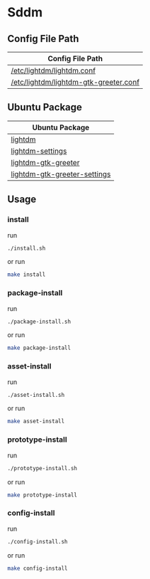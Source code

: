 
# Sddm


## Config File Path

| Config File Path |
| --- |
| [/etc/lightdm/lightdm.conf](./asset/overlay/etc/lightdm/lightdm.conf) |
| [/etc/lightdm/lightdm-gtk-greeter.conf](./asset/overlay/etc/lightdm/lightdm-gtk-greeter.conf) |




## Ubuntu Package

| Ubuntu Package |
| --- |
| [lightdm](https://packages.ubuntu.com/noble/lightdm) |
| [lightdm-settings](https://packages.ubuntu.com/noble/lightdm-settings) |
| [lightdm-gtk-greeter](https://packages.ubuntu.com/noble/lightdm-gtk-greeter) |
| [lightdm-gtk-greeter-settings](https://packages.ubuntu.com/noble/lightdm-gtk-greeter-settings) |




## Usage


### install

run

``` sh
./install.sh
```

or run

``` sh
make install
```


### package-install

run

``` sh
./package-install.sh
```

or run

``` sh
make package-install
```


### asset-install

run

``` sh
./asset-install.sh
```

or run

``` sh
make asset-install
```


### prototype-install

run

``` sh
./prototype-install.sh
```

or run

``` sh
make prototype-install
```


### config-install

run

``` sh
./config-install.sh
```

or run

``` sh
make config-install
```
